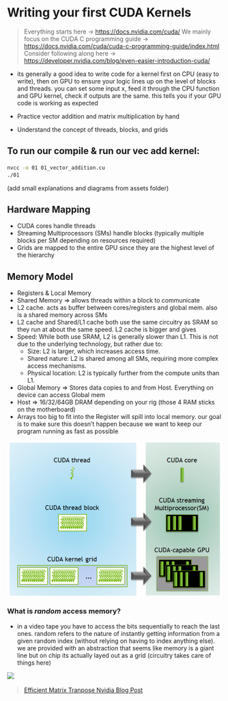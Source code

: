 # Writing your first CUDA Kernels

> Everything starts here -> https://docs.nvidia.com/cuda/
> We mainly focus on the CUDA C programming guide -> https://docs.nvidia.com/cuda/cuda-c-programming-guide/index.html
> Consider following along here -> https://developer.nvidia.com/blog/even-easier-introduction-cuda/

- its generally a good idea to write code for a kernel first on CPU (easy to write), then on GPU to ensure your logic lines up on the level of blocks and threads. you can set some input x, feed it through the CPU function and GPU kernel, check if outputs are the same. this tells you if your GPU code is working as expected

- Practice vector addition and matrix multiplication by hand
- Understand the concept of threads, blocks, and grids

## To run our compile & run our vec add kernel:

```bash
nvcc -o 01 01_vector_addition.cu
./01
```

(add small explanations and diagrams from assets folder)

## Hardware Mapping

- CUDA cores handle threads
- Streaming Multiprocessors (SMs) handle blocks (typically multiple blocks per SM depending on resources required)
- Grids are mapped to the entire GPU since they are the highest level of the hierarchy

## Memory Model

- Registers & Local Memory
- Shared Memory ⇒ allows threads within a block to communicate
- L2 cache. acts as buffer between cores/registers and global mem. also is a shared memory across SMs
- L2 cache and Shared/L1 cache both use the same circuitry as SRAM so they run at about the same speed. L2 cache is bigger and gives
- Speed: While both use SRAM, L2 is generally slower than L1. This is not due to the underlying technology, but rather due to:
  - Size: L2 is larger, which increases access time.
  - Shared nature: L2 is shared among all SMs, requiring more complex access mechanisms.
  - Physical location: L2 is typically further from the compute units than L1.
- Global Memory ⇒ Stores data copies to and from Host. Everything on device can access Global mem
- Host ⇒ 16/32/64GB DRAM depending on your rig (those 4 RAM sticks on the motherboard)
- Arrays too big to fit into the Register will spill into local memory. our goal is to make sure this doesn’t happen because we want to keep our program running as fast as possible

![](assets/memhierarchy.png)


### What is _random_ access memory?

- in a video tape you have to access the bits sequentially to reach
  the last ones. random refers to the nature of instantly getting information
  from a given random index (without relying on having to index anything else). we are provided with an abstraction that seems like memory is a giant line but on chip its actually layed out as a grid (circuitry takes care of things here)

![](../assets/memmodel.png)


> [Efficient Matrix Tranpose Nvidia Blog Post](https://developer.nvidia.com/blog/efficient-matrix-transpose-cuda-cc/)

